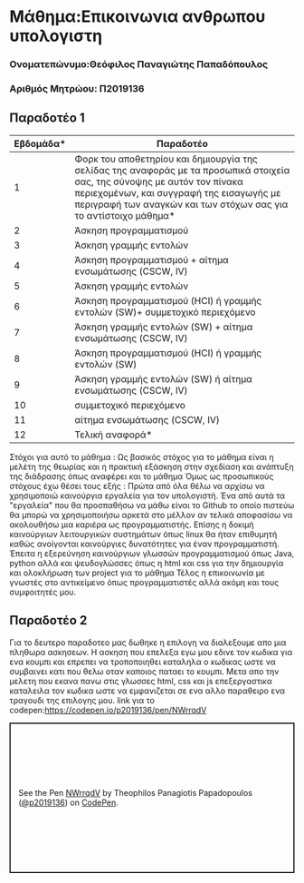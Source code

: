# Μάθημα:Επικοινωνια ανθρωπου υπολογιστη


### Ονοματεπώνυμο:Θεόφιλος Παναγιώτης Παπαδόπουλος
### Αριθμός Μητρώου: Π2019136

## Παραδοτέο 1

| Εβδομάδα* | Παραδοτέο |
| --- | --- |
| 1 | Φορκ του αποθετηρίου και δημιουργία της σελίδας της αναφοράς με τα προσωπικά στοιχεία σας, της σύνοψης με αυτόν τον πίνακα περιεχομένων, και συγγραφή της εισαγωγής με περιγραφή των αναγκών και των στόχων σας για το αντίστοιχο μάθημα* |
| 2 | Άσκηση προγραμματισμού |
| 3 | Άσκηση γραμμής εντολών |
| 4 | Άσκηση προγραμματισμού + αίτημα ενσωμάτωσης (CSCW, IV) |
| 5 | Άσκηση γραμμής εντολών |
| 6 | Άσκηση προγραμματισμού (HCI) ή γραμμής εντολών (SW)+ συμμετοχικό περιεχόμενο |
| 7 | Άσκηση γραμμής εντολών (SW) + αίτημα ενσωμάτωσης (CSCW, IV) |
| 8 | Άσκηση προγραμματισμού (HCI) ή γραμμής εντολών (SW) |
| 9 | Άσκηση γραμμής εντολών (SW) ή αίτημα ενσωμάτωσης (CSCW, IV) |
| 10 | συμμετοχικό περιεχόμενο |
| 11 | αίτημα ενσωμάτωσης (CSCW, IV) |
| 12 | Τελική αναφορά* |

Στόχοι για αυτό το μάθημα : Ως βασικός στόχος για το μάθημα είναι η μελέτη της θεωρίας και η πρακτική εξάσκηση στην σχεδίαση και ανάπτυξη της διάδρασης όπως αναφέρει και το μάθημα Όμως ως προσωπικούς στόχους έχω θέσει τους εξής : Πρώτα από όλα θέλω να αρχίσω να χρησιμοποιώ καινούργια εργαλεία για τον υπολογιστή. Ένα από αυτά τα "εργαλεία" που θα προσπαθήσω να μάθω είναι το Github το οποίο πιστεύω θα μπορώ να χρησιμοποιήσω αρκετά στο μέλλον αν τελικά αποφασίσω να ακολουθήσω μια καριέρα ως προγραμματιστής. Επίσης η δοκιμή καινούργιων λειτουργικών συστημάτων όπως linux θα ήταν επιθυμητή καθώς ανοίγονται καινούργιες δυνατότητες για έναν προγραμματιστή. Έπειτα η εξερεύνηση καινούργιων γλωσσών προγραμματισμού όπως Java, python αλλά και ψευδογλώσσες όπως η html και css για την δημιουργία και ολοκλήρωση των project για το μάθημα Τέλος η επικοινωνία με γνωστές στο αντικείμενο όπως προγραμματιστές αλλά ακόμη και τους συμφοιτητές μου.

## Παραδοτέο 2

Για το δευτερο παραδοτεο μας δωθηκε η επιλογη να διαλεξουμε απο μια πληθωρα ασκησεων. Η ασκηση που επελεξα εγω μου εδινε τον κωδικα για ενα κουμπι και επρεπει να τροποποιηθει καταληλα ο κωδικας ωστε να συμβαινει κατι που θελω οταν καποιος παταει το κουμπι. Μετα απο την μελετη που εκανα πανω στις γλωσσες html, css και js επεξεργαστικα καταλειλα τον κωδικα ωστε να εμφανιζεται σε ενα αλλο παραθειρο ενα τραγουδι της επιλογης μου.
link για το codepen:https://codepen.io/p2019136/pen/NWrrqdV


<p class="codepen" data-height="265" data-theme-id="light" data-default-tab="css,result" data-user="p2019136" data-slug-hash="NWrrqdV" style="height: 265px; box-sizing: border-box; display: flex; align-items: center; justify-content: center; border: 2px solid; margin: 1em 0; padding: 1em;" data-pen-title="NWrrqdV">
  <span>See the Pen <a href="https://codepen.io/p2019136/pen/NWrrqdV">
  NWrrqdV</a> by Theophilos Panagiotis Papadopoulos (<a href="https://codepen.io/p2019136">@p2019136</a>)
  on <a href="https://codepen.io">CodePen</a>.</span>
</p>
<script async src="https://static.codepen.io/assets/embed/ei.js"></script>
